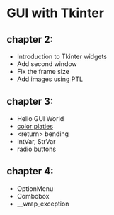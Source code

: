 # GUI with Tkinter

## chapter 2:
+ Introduction to Tkinter widgets
+ Add second window
+ Fix the frame size
+ Add images using PTL

## chapter 3:
+ Hello GUI World
+ [color platies](https://coolors.co/)
+ \<return> bending
+ IntVar, StrVar
+ radio buttons

## chapter 4:
+ OptionMenu 
+ Combobox
+ __wrap_exception 